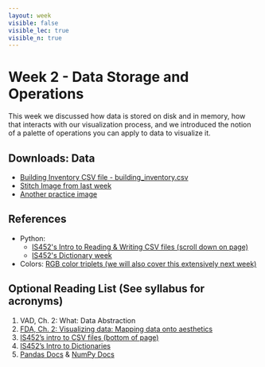 ```yaml
---
layout: week
visible: false
visible_lec: true
visible_n: true
---
```


# Week 2 - Data Storage and Operations

This week we discussed how data is stored on disk and in memory, how that
interacts with our visualization process, and we introduced the notion of a
palette of operations you can apply to data to visualize it.

## Downloads: Data

 * <a href="https://uiuc-ischool-dataviz.github.io/spring2019online/week02/building_inventory.csv" download>Building Inventory CSV file - building_inventory.csv</a>
 * <a href="https://uiuc-ischool-dataviz.github.io/spring2019online/week01/images/stitch_reworked.png" download>Stitch Image from last week</a>
 * <a href="https://uiuc-ischool-dataviz.github.io/spring2019online/week04/data/littleCorgiInHat.png" download>Another practice image</a>

## References

 * Python:
    * <a href="https://github.com/jnaiman/IS-452AO-Fall2019/blob/master/Lectures/Week-10-JSONandCSV.ipynb">IS452's Intro to Reading & Writing CSV files (scroll down on page)</a>
    * <a href="https://github.com/jnaiman/IS-452AO-Fall2019/blob/master/Lectures/Week-09-Dictionaries.ipynb">IS452's Dictionary week</a>
 * Colors: <a href="https://www.rapidtables.com/web/color/RGB_Color.html">RGB color triplets (we will also cover this extensively next week)</a>

## Optional Reading List (See syllabus for acronyms)

1. VAD, Ch. 2: What: Data Abstraction
2. <a href="https://serialmentor.com/dataviz/aesthetic-mapping.html">FDA, Ch. 2: Visualizing data: Mapping data onto aesthetics</a>
3. <a href="https://github.com/jnaiman/IS-452AO-Fall2019/blob/master/Lectures/Week-10-JSONandCSV.ipynb">IS452’s intro to CSV files (bottom of page)</a>
4. <a href="https://github.com/jnaiman/IS-452AO-Fall2019/blob/master/Lectures/Week-09-Dictionaries.ipynb">IS452’s Intro to Dictionaries</a>
5. <a href="https://pandas.pydata.org/pandas-docs/stable/">Pandas Docs</a> & <a href="https://docs.scipy.org/doc/numpy/reference/">NumPy Docs</a>
